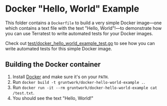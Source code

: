 # Docker "Hello, World" Example

This folder contains a `Dockerfile` to build a very simple Docker image—one which contains a text file with the
text "Hello, World"!—to demonstrate how you can use Terratest to write automated tests for your Docker images. 

Check out [test/docker_hello_world_example_test.go](/test/docker_hello_world_example_test.go) to see how you can write
automated tests for this simple Docker image.




## Building the Docker container

1. Install [Docker](https://www.docker.com/) and make sure it's on your `PATH`.
1. Run `docker build -t gruntwork/docker-hello-world-example .`.
1. Run `docker run -it --rm gruntwork/docker-hello-world-example cat /test.txt`.
1. You should see the text "Hello, World!"